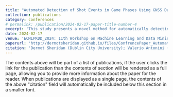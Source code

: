 ```yaml
---
title: "Automated Detection of Shot Events in Game Phases Using GNSS Data from a Single Team"
collection: publications
category: conferences
# permalink: /publication/2024-02-17-paper-title-number-4
excerpt: 'This study presents a novel method for automatically detecting shooting events using spatiotemporal metrics using GNSS tracking data from a single team to achieve event identification.'
date: 2024-02-17
venue: 'ECMLPKDD_2024: 11th Workshop on Machine Learning and Data Mining for Sports Analytics'
paperurl: 'http://dermotsheridan.github.io/files/ConfrencePaper_Automated_Detection_of Shot_Events.pdf'
citation: 'Dermot Sheridan (Dublin City University); Valerio Antonini (Dublin City University); Michael Scriney (Dublin City University); Mark Roantree (Dublin City University).'
---
```


The contents above will be part of a list of publications, if the user clicks the link for the publication than the contents of section will be rendered as a full page, allowing you to provide more information about the paper for the reader. When publications are displayed as a single page, the contents of the above "citation" field will automatically be included below this section in a smaller font.
